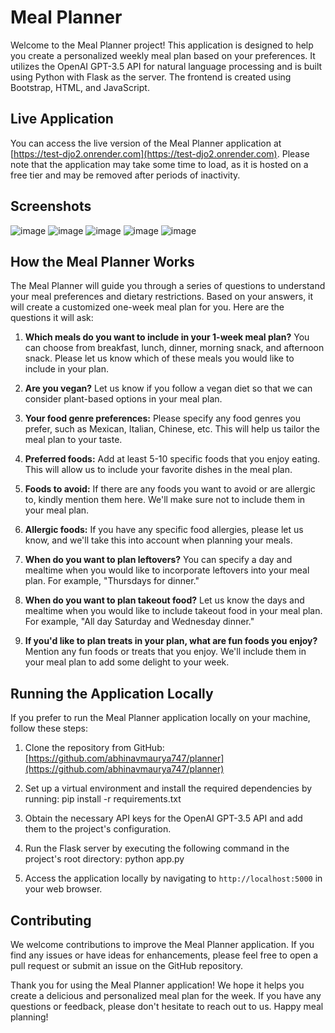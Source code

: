# Meal Planner

Welcome to the Meal Planner project! This application is designed to help you create a personalized weekly meal plan based on your preferences. It utilizes the OpenAI GPT-3.5 API for natural language processing and is built using Python with Flask as the server. The frontend is created using Bootstrap, HTML, and JavaScript.

## Live Application

You can access the live version of the Meal Planner application at [https://test-djo2.onrender.com](https://test-djo2.onrender.com). Please note that the application may take some time to load, as it is hosted on a free tier and may be removed after periods of inactivity.

## Screenshots
![image](https://github.com/abhinavmaurya747/planner/assets/27424280/879a549b-51fe-455f-b931-c9138dc37866)
![image](https://github.com/abhinavmaurya747/planner/assets/27424280/2da5a676-4bd2-4137-8041-b6e642c0900c)
![image](https://github.com/abhinavmaurya747/planner/assets/27424280/1dae6af7-5ed3-435f-bbb6-6333f81577cd)
![image](https://github.com/abhinavmaurya747/planner/assets/27424280/de0cd109-83ee-4b11-93da-324096b1bb2c)
![image](https://github.com/abhinavmaurya747/planner/assets/27424280/baf85ca1-5def-49bf-8e82-c888a2c16423)

## How the Meal Planner Works

The Meal Planner will guide you through a series of questions to understand your meal preferences and dietary restrictions. Based on your answers, it will create a customized one-week meal plan for you. Here are the questions it will ask:

1. **Which meals do you want to include in your 1-week meal plan?** 
   You can choose from breakfast, lunch, dinner, morning snack, and afternoon snack. Please let us know which of these meals you would like to include in your plan.

2. **Are you vegan?** 
   Let us know if you follow a vegan diet so that we can consider plant-based options in your meal plan.

3. **Your food genre preferences:**
   Please specify any food genres you prefer, such as Mexican, Italian, Chinese, etc. This will help us tailor the meal plan to your taste.

4. **Preferred foods:**
   Add at least 5-10 specific foods that you enjoy eating. This will allow us to include your favorite dishes in the meal plan.

5. **Foods to avoid:**
   If there are any foods you want to avoid or are allergic to, kindly mention them here. We'll make sure not to include them in your meal plan.

6. **Allergic foods:**
   If you have any specific food allergies, please let us know, and we'll take this into account when planning your meals.

7. **When do you want to plan leftovers?**
   You can specify a day and mealtime when you would like to incorporate leftovers into your meal plan. For example, "Thursdays for dinner."

8. **When do you want to plan takeout food?**
   Let us know the days and mealtime when you would like to include takeout food in your meal plan. For example, "All day Saturday and Wednesday dinner."

9. **If you'd like to plan treats in your plan, what are fun foods you enjoy?**
   Mention any fun foods or treats that you enjoy. We'll include them in your meal plan to add some delight to your week.

## Running the Application Locally

If you prefer to run the Meal Planner application locally on your machine, follow these steps:

1. Clone the repository from GitHub: [https://github.com/abhinavmaurya747/planner](https://github.com/abhinavmaurya747/planner)

2. Set up a virtual environment and install the required dependencies by running:
    pip install -r requirements.txt

3. Obtain the necessary API keys for the OpenAI GPT-3.5 API and add them to the project's configuration.

4. Run the Flask server by executing the following command in the project's root directory:
    python app.py

5. Access the application locally by navigating to `http://localhost:5000` in your web browser.

## Contributing

We welcome contributions to improve the Meal Planner application. If you find any issues or have ideas for enhancements, please feel free to open a pull request or submit an issue on the GitHub repository.

Thank you for using the Meal Planner application! We hope it helps you create a delicious and personalized meal plan for the week. If you have any questions or feedback, please don't hesitate to reach out to us. Happy meal planning!
